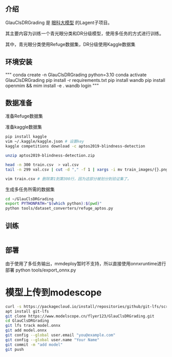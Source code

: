 ## 介绍
GlauClsDRGrading 是 [眼科大模型](https://github.com/JieGenius/OculiChatDA) 的Lagent子项目。

其主要内容为训练一个青光眼分类和DR分级模型，使用多任务的方式进行训练。

其中，青光眼分类使用Refuge数据集，DR分级使用Kaggle数据集

## 环境安装

"""
conda create -n GlauClsDRGrading python=3.10
conda activate GlauClsDRGrading
pip install -r requirements.txt
pip install wandb
pip install openmim && mim install -e .
wandb login 
"""

## 数据准备
准备Refuge数据集

准备kaggle数据集

```bash
pip install kaggle
vim ~/.kaggle/kaggle.json # 设置key
kaggle competitions download -c aptos2019-blindness-detection

unzip aptos2019-blindness-detection.zip

head -n 300 train.csv  > val.csv
tail -n 299 val.csv | cut -d "," -f 1 | xargs -i mv train_images/{}.png val_images/

vim train.csv # 删除第1到第300行，因为这部分被划分到验证集了。
```

生成多任务所需的数据集

```bash
cd ~/GlauClsDRGrading
export PYTHONPATH="$(which python):$(pwd)"
python tools/dataset_converters/refuge_aptos.py
```

## 训练
```bash

```

## 部署

由于使用了多任务输出，mmdeploy暂时不支持，所以直接使用onnxruntime进行部署
python tools/export_onnx.py

# 模型上传到modescope
```bash
curl -s https://packagecloud.io/install/repositories/github/git-lfs/script.deb.sh | bash
apt install git-lfs
git clone https://www.modelscope.cn/flyer123/GlauClsDRGrading.git
cd GlauClsDRGrading
git lfs track model.onnx
git add model.onnx
git config --global user.email "you@example.com"
git config --global user.name "Your Name"
git commit -m "add model"
git push
```

